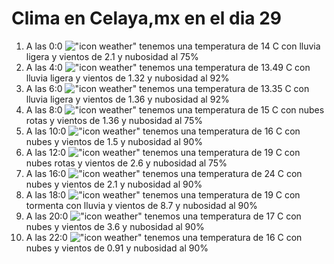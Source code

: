 # Clima en Celaya,mx en el dia 29

1. A las 0:0 !["icon weather"](http://openweathermap.org/img/w/10n.png) tenemos una temperatura de 14 C con lluvia ligera y  vientos de 2.1 y nubosidad al 75%
1. A las 4:0 !["icon weather"](http://openweathermap.org/img/w/10n.png) tenemos una temperatura de 13.49 C con lluvia ligera y  vientos de 1.32 y nubosidad al 92%
1. A las 6:0 !["icon weather"](http://openweathermap.org/img/w/10n.png) tenemos una temperatura de 13.35 C con lluvia ligera y  vientos de 1.36 y nubosidad al 92%
1. A las 8:0 !["icon weather"](http://openweathermap.org/img/w/04n.png) tenemos una temperatura de 15 C con nubes rotas y  vientos de 1.36 y nubosidad al 75%
1. A las 10:0 !["icon weather"](http://openweathermap.org/img/w/04d.png) tenemos una temperatura de 16 C con nubes y  vientos de 1.5 y nubosidad al 90%
1. A las 12:0 !["icon weather"](http://openweathermap.org/img/w/04d.png) tenemos una temperatura de 19 C con nubes rotas y  vientos de 2.6 y nubosidad al 75%
1. A las 16:0 !["icon weather"](http://openweathermap.org/img/w/04d.png) tenemos una temperatura de 24 C con nubes y  vientos de 2.1 y nubosidad al 90%
1. A las 18:0 !["icon weather"](http://openweathermap.org/img/w/11d.png) tenemos una temperatura de 19 C con tormenta con lluvia y  vientos de 8.7 y nubosidad al 90%
1. A las 20:0 !["icon weather"](http://openweathermap.org/img/w/04d.png) tenemos una temperatura de 17 C con nubes y  vientos de 3.6 y nubosidad al 90%
1. A las 22:0 !["icon weather"](http://openweathermap.org/img/w/04n.png) tenemos una temperatura de 16 C con nubes y  vientos de 0.91 y nubosidad al 90%
